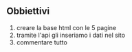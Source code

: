 ## Obbiettivi
1. creare la base html con le 5 pagine
2. tramite l'api gli inseriamo i dati nel sito
3. commentare tutto         






